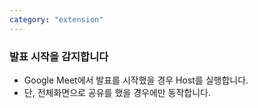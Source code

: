 ```yaml
---
category: "extension"
---
```


<div className="text">

### 발표 시작을 감지합니다

- Google Meet에서 발표를 시작했을 경우 Host를 실행합니다.
- 단, 전체화면으로 공유를 했을 경우에만 동작합니다.

</div>
